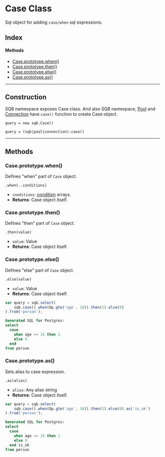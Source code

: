 # Case Class

Sql object for adding `case/when` sql expressions.

## Index

#### Methods
- [Case.prototype.when()](#caseprototypewhen)
- [Case.prototype.then()](#caseprototypethen)
- [Case.prototype.else()](#caseprototypeelse)
- [Case.prototype.as()](#caseprototypeas)

<hr>

## Construction

SQB namespace exposes Case class. And also SQB namespace, [Pool](connection/Pool.md) and [Connection](connection/Connection.md) have `case()` function to create Case object.

`query = new sqb.Case()`

`query = (sqb|pool|connection).case()`

<hr>

## Methods

### Case.prototype.when() 
Defines "when" part of `Case` object.

`.when(..conditions)`

- `conditions`: [condition](query-builder/operators.md) arrays.
- **Returns**: Case object itself.

### Case.prototype.then()
Defines "then" part of `Case` object.

`.then(value)`

- `value`: Value
- **Returns**: Case object itself.

### Case.prototype.else()
Defines "else" part of `Case` object.

`.else(value)`

- `value`: Value
- **Returns**: Case object itself.

```js
var query = sqb.select(
    sqb.case().when(Op.gte('age', 16)).then(1).else(0)
).from('person');
```
```sql
Generated SQL for Postgres:
select
  case
    when age >= 16 then 1
    else 0
  end
from person
```

### Case.prototype.as()
Sets alias to case expression.

`.as(alias)`

- `alias`: Any alias string
- **Returns**: Case object itself.

```js
var query = sqb.select(
    sqb.case().when(Op.gte('age', 16)).then(1).else(0).as('is_ok')
).from('person');
```
```sql
Generated SQL for Postgres:
select
  case
    when age >= 16 then 1
    else 0
  end is_ok
from person
```

